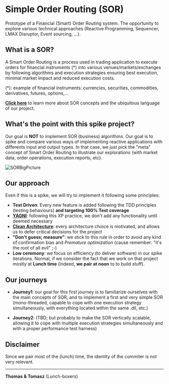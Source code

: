 Simple Order Routing (SOR)
=========================

Prototype of a Financial (Smart) Order Routing system. The opportunity to explore various technical approaches (Reactive Programming, Sequencer, LMAX Disruptor, Event sourcing, ...).


What is a SOR?
--------------

A Smart Order Routing is a process used in trading application to execute orders for financial instruments (*) into various venues/markets/exchanges by following algorithms and execution strategies ensuring best execution, minimal market impact and reduced execution costs.

(*): example of financial instruments: currencies, securities, commodities, derivatives, futures, options,...

__[Click here](./UbiquitousLanguage.md)__ to learn more about SOR concepts and the ubiquitous language of our project.


What's the point with this spike project?
-----------------------------------------
Our goal is __NOT__ to implement SOR (business) algorithms. Our goal is to spike and compare various ways of implementing reactive applications with differents input and output types. In that case, we just pick the "meta" concept of Smart Order Routing to illustrate our explorations (with market data, order operations, execution reports, etc).

![SORBigPicture](https://raw.githubusercontent.com/Lunch-box/SimpleOrderRouting/master/images/SOR-bigPicture.jpg)


Our approach
------------
Even if this is a spike, we will try to implement it following some principles:
+ __Test Driven__: Every new feature is added following the TDD principles (testing behaviours) __and targeting 100% Test coverage__
+ __[YAGNI](http://en.wikipedia.org/wiki/You_aren't_gonna_need_it)__: following this XP practice, we don't add any functionality until deemed necessary
+ __[Clean Architecture](http://blog.8thlight.com/uncle-bob/2011/11/22/Clean-Architecture.html)__: every architecture choice is motivated, and allows us to defer critical decisions for the project
+ __"Don't guess; measure"__: we stick to this rule in order to avoid any kind of confirmation bias and *Premature optimization* (cause remember: "it's the root of all evil" ;-)
+ __Low ceremony__: we focus on efficiency (to deliver software) in our spike iterations. Normal, if we consider the fact that we work on that project mostly at __Lunch time__ (indeed, __we pair at noon__ to to build stuff).

Our journeys
------------
+ __Journey1__: our goal for this first journey is to familiarize ourselves with the main concepts of SOR, and to implement a first and very simple SOR (mono-threaded, capable to cope with one execution strategy simultaneously, with everything located within the same .dll, etc.)

+ __Journey2__: (TBD; but probably to make the SOR vertically scalable, allowing it to cope with multiple execution strategies simultaneously and with a proper performance test harness)

Disclaimer
----------
Since we pair most of the (lunch) time, the identity of the commiter is not very relevant.

- - -

__Thomas & Tomasz__ (Lunch-boxers)









